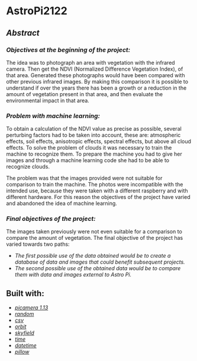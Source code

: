 # AstroPi2122

## *Abstract*

### *Objectives at the beginning of the project:*

The idea was to photograph an area with vegetation with the infrared camera. Then get the NDVI (Normalized Difference
Vegetation Index), of that area. Generated these photographs would have been compared with other previous infrared
images. By making this comparison it is possible to understand if over the years there has been a growth or a reduction
in the amount of vegetation present in that area, and then evaluate the environmental impact in that area.

### *Problem with machine learning:*

To obtain a calculation of the NDVI value as precise as possible, several perturbing factors had to be taken into
account, these are: atmospheric effects, soil effects, anisotropic effects, spectral effects, but above all cloud
effects. To solve the problem of clouds it was necessary to train the machine to recognize them. To prepare the machine
you had to give her images and through a machine learning code she had to be able to recognize clouds.

The problem was that the images provided were not suitable for comparison to train the machine. The photos were
incompatible with the intended use, because they were taken with a different raspberry and with different hardware. For
this reason the objectives of the project have varied and abandoned the idea of machine learning.

### *Final objectives of the project:*

The images taken previously were not even suitable for a comparison to compare the amount of vegetation. The final
objective of the project has varied towards two paths:

- *The first possible use of the data obtained would be to create a database of data and images that could benefit
  subsequent projects.*
- *The second possible use of the obtained data would be to compare them with data and images external to Astro Pi.*

## Built with:

- *[picamera 1.13](https://picamera.readthedocs.io/en/release-1.13/)*
- *[random](https://docs.python.org/3/library/random.html)*
- *[csv](https://docs.python.org/3/library/csv.html)*
- *[orbit](https://orbit-ml.readthedocs.io/en/latest/)*
- *[skyfield](https://rhodesmill.org/skyfield/)*
- *[time](https://docs.python.org/3/library/time.html)*
- *[datetime](https://docs.python.org/3/library/datetime.html#module-datetime)*
- *[pillow](https://pillow.readthedocs.io/en/stable/)*

